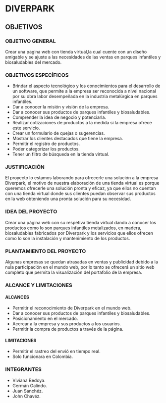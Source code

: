 # **DIVERPARK**

## **OBJETIVOS**


### **OBJETIVO GENERAL**

Crear una pagina web con tienda virtual,la cual cuente con un diseño amigable y se ajuste a las necesidades de las ventas en parques infantiles y biosaludables del mercado.

### **OBJETIVOS ESPECÍFICOS**

-	Brindar el aspecto tecnológico y los conocimientos para el desarrollo de un software, que permite a la empresa ser reconocida a nivel nacional por su obra labor desempeñada en la industria metalúrgica en parques infantiles.
-	Dar a conocer la misión y visión de la empresa.
-	Dar a conocer sus productos de parques infantiles y biosaludables.
-	Comprender la idea de negocio y potenciarla.
-	Realizar cotizaciones de productos a la medida si la empresa ofrece este servicio.
-	Crear un formulario de quejas o sugerencias.
-	Mostrar los clientes destacados que tiene la empresa.
-	Permitir el registro de productos.
-	Poder categorizar los productos.
-	Tener un filtro de búsqueda en la tienda virtual.

### **JUSTIFICACIÓN**

El proyecto lo estamos laborando para ofrecerle una solución a la empresa Diverpark, el motivo de nuestra elaboración de una tienda virtual es porque queremos ofrecerle una solución pronta y eficaz, ya que ellos no cuentan con una tienda virtual donde sus clientes puedan observar sus productos en la web obteniendo una pronta solución para su necesidad.

### **IDEA DEL PROYECTO**

Crear una página web con su respetiva tienda virtual dando a conocer los
productos como lo son parques infantiles metalizados, en madera, 
biosaludables fabricados por Diverpark y los servicios que ellos ofrecen 
como lo son la instalación y mantenimiento de los productos.

### **PLANTAMIENTO DEL PROYECTO**

Algunas empresas se quedan atrasadas en ventas y publicidad debido a la nula participación en el mundo web, por lo tanto se ofrecerá un sitio web completo que permita la visualización del portafolio de la empresa.

### **ALCANCE Y LIMITACIONES**

#### **ALCANCES**

- Permitir el reconocimiento de Diverpark en el mundo web.
- Dar a conocer sus productos de parques infantiles y biosaludables.
- Posicionamiento en el mercado.
- Acercar a la empresa y sus productos a los usuarios.
- Permitir la compra de productos a través de la página.

#### **LIMITACIONES**

- Permitir el rastreo del envió en tiempo real.
- Solo funcionara en Colombia.

### **INTEGRANTES**

- Viviana Bedoya.
- Germán Galindo.
- Juan Sanchéz.
- John Chavéz.




